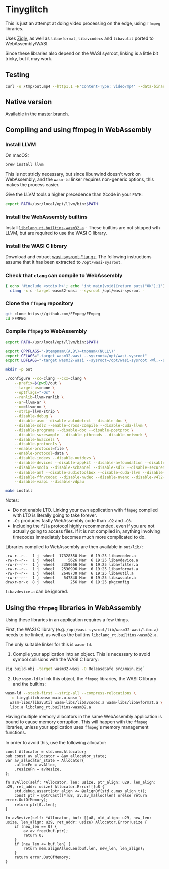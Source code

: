# Tinyglitch

This is just an attempt at doing video processing on the edge, using `ffmpeg` libraries.

Uses [Zigly](https://github.com/jedisct1/zigly), as well as `libavformat`, `libavcodecs`
and `libavutil` ported to WebAssembly/WASI.

Since these libraries also depend on the WASI sysroot, linking is a little bit tricky,
but it may work.

## Testing

```sh
curl -o /tmp/out.mp4 --http1.1 -H'Content-Type: video/mp4' --data-binary '@/tmp/in.mp4' https://...
```

## Native version

Available in the [master branch](https://github.com/jedisct1/tinyglitch).

## Compiling and using ffmpeg in WebAssembly

### Install LLVM

On macOS:

```sh
brew install llvm
```

This is not stricly necessary, but since libunwind doesn't work on WebAssembly, and the `wasm-ld` linker requires non-generic options, this makes the process easier.

Give the LLVM tools a higher precedence than Xcode in your `PATH`:

```sh
export PATH=/usr/local/opt/llvm/bin:$PATH
```

### Install the WebAssembly builtins

Install [`libclang_rt.builtins-wasm32.a`](https://github.com/jedisct1/libclang_rt.builtins-wasm32.a) - These builtins are not shipped wth LLVM, but are required to use the WASI C library.

### Install the WASI C library

Download and extract [wasi-sysroot-*.tar.gz](https://github.com/WebAssembly/wasi-sdk/releases). The following instructions assume that it has been extracted to `/opt/wasi-sysroot`.

### Check that `clang` can compile to WebAssembly

```sh
{ echo '#include <stdio.h>'; echo 'int main(void){return puts("OK");}'} | \
  clang -x c -target wasm32-wasi --sysroot /opt/wasi-sysroot -
```

### Clone the `ffmpeg` repository

```sh
git clone https://github.com/FFmpeg/FFmpeg
cd FFMPEG
```

### Compile `ffmpeg` to WebAssembly

```sh
export PATH=/usr/local/opt/llvm/bin:$PATH

export CPPFLAGS="-Dtempnam\(A,B\)=tmpnam\(NULL\)"
export CFLAGS="-target wasm32-wasi --sysroot=/opt/wasi-sysroot"
export LDFLAGS="-target wasm32-wasi --sysroot=/opt/wasi-sysroot -Wl,--stack-first"

mkdir -p out

./configure --cc=clang --cxx=clang \
    --prefix=$(pwd)/out \
    --target-os=none \
    --optflags="-Os" \
    --ranlib=llvm-ranlib \
    --ar=llvm-ar \
    --nm=llvm-nm \
    --strip=llvm-strip \
    --disable-debug \
    --disable-asm --disable-autodetect --disable-doc \
    --disable-sdl2 --enable-cross-compile --disable-cuda-llvm \
    --disable-programs --disable-doc --disable-postproc \
    --disable-swresample --disable-pthreads --disable-network \
    --disable-hwaccels \
    --disable-protocols \
    --enable-protocol=file \
    --enable-protocol=data \
    --disable-indevs --disable-outdevs \
    --disable-devices --disable-appkit --disable-avfoundation --disable-coreimage \
    --disable-sndio --disable-schannel --disable-sdl2 --disable-securetransport \
    --disable-amf --disable-audiotoolbox --disable-cuda-llvm --disable-cuvid \
    --disable-ffnvcodec --disable-nvdec --disable-nvenc --disable-v4l2-m2m \
    --disable-vaapi --disable-vdpau

make install
```

Notes:
- Do not enable LTO. Linking your own application with `ffmpeg` compiled with LTO is literally going to take forever.
- `-Os` produces fastly WebAssembly code than `-O2` and `-O3`.
- Including the `file` protocol highly recommended, even if you are not actually going to access files. If it is not compiled in, anything involving timecodes immediately becomes much more complicated to do.

Libraries compiled to WebAssembly are then available in `out/lib/`:

```text
-rw-r--r--  1 j  wheel  17328350 Mar  6 19:25 libavcodec.a
-rw-r--r--  1 j  wheel      5626 Mar  6 19:25 libavdevice.a
-rw-r--r--  1 j  wheel   3359666 Mar  6 19:25 libavfilter.a
-rw-r--r--  1 j  wheel   2530996 Mar  6 19:25 libavformat.a
-rw-r--r--  1 j  wheel   2648730 Mar  6 19:25 libavutil.a
-rw-r--r--  1 j  wheel    547840 Mar  6 19:25 libswscale.a
drwxr-xr-x  8 j  wheel       256 Mar  6 19:25 pkgconfig
```

`libavdevice.a` can be ignored.

## Using the `ffmpeg` libraries in WebAssembly

Using these libraries in an application requires a few things.

First, the WASI C library (e.g. `/opt/wasi-sysroot/lib/wasm32-wasi/libc.a`) needs to be linked, as well as the builtins `libclang_rt.builtins-wasm32.a`.

The only suitable linker for this is `wasm-ld`.

1) Compile your application into an object. This is necessary to avoid symbol collisions with the WASI C library:
```sh
zig build-obj -target wasm32-wasi -O ReleaseSafe src/main.zig`
```
2) Use `wasm-ld` to link this object, the `ffmpeg` libraries, the WASI C library and the builtins:
```sh
wasm-ld --stack-first --strip-all --compress-relocations \
  -o tinyglitch.wasm main.o.wasm \
  wasm-libs/libavutil wasm-libs/libavcodec.a wasm-libs/libavformat.a \
  libc.a libclang_rt.builtins-wasm32.a
```

Having multiple memory allocators in the same WebAssembly application is bound to cause memory corruption. This will happen with the `ffmpeg` libraries, unless your application uses `ffmpeg`'s memory management functions.

In order to avoid this, use the following allocator:

```zig
const Allocator = std.mem.Allocator;
pub const av_allocator = &av_allocator_state;
var av_allocator_state = Allocator{
    .allocFn = avAlloc,
    .resizeFn = avResize,
};

fn avAlloc(self: *Allocator, len: usize, ptr_align: u29, len_align: u29, ret_addr: usize) Allocator.Error![]u8 {
    std.debug.assert(ptr_align <= @alignOf(std.c.max_align_t));
    const ptr = @ptrCast([*]u8, av.av_malloc(len) orelse return error.OutOfMemory);
    return ptr[0..len];
}

fn avResize(self: *Allocator, buf: []u8, old_align: u29, new_len: usize, len_align: u29, ret_addr: usize) Allocator.Error!usize {
    if (new_len == 0) {
        av.av_free(buf.ptr);
        return 0;
    }
    if (new_len <= buf.len) {
        return mem.alignAllocLen(buf.len, new_len, len_align);
    }
    return error.OutOfMemory;
}
```
